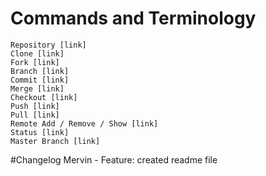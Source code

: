 
# Commands and Terminology
    Repository [link]
    Clone [link]
    Fork [link]
    Branch [link]
    Commit [link]
    Merge [link]
    Checkout [link]
    Push [link]
    Pull [link]
    Remote Add / Remove / Show [link]
    Status [link]
    Master Branch [link]




#Changelog
Mervin - Feature: created readme file
